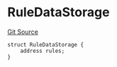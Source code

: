 # RuleDataStorage
[Git Source](https://github.com/thrackle-io/tron/blob/81b80009ad5682c206d626e3be15fff689d615e0/src/protocol/economic/ruleProcessor/RuleProcessorDiamondLib.sol)


```solidity
struct RuleDataStorage {
    address rules;
}
```

